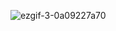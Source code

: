 ![ezgif-3-0a09227a70](https://github.com/user-attachments/assets/5373a6b9-5b2f-4036-88ee-565c64049063)

